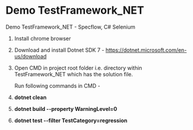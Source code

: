 # Demo TestFramework_NET
Demo TestFramework_NET - Specflow, C# Selenium

1) Install chrome browser
2) Download and install Dotnet SDK 7 - https://dotnet.microsoft.com/en-us/download
3) Open CMD in project root folder i.e. directory within TestFramework_NET which has the solution file.
   
   Run following commands in CMD -
   
5) **dotnet clean**
6) **dotnet build --property WarningLevel=0**
7) **dotnet test --filter TestCategory=regression**
